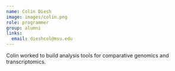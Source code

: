 ```yaml
---
name: Colin Diesh
image: images/colin.png
role: programmer
group: alumni
links:
  email: dieshcol@msu.edu
---
```



Colin worked to build analysis tools for comparative genomics and transcriptomics.
